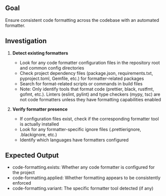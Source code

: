 ## Goal
Ensure consistent code formatting across the codebase with an automated formatter.

## Investigation
1. **Detect existing formatters**
   - Look for any code formatter configuration files in the repository root and common config directories
   - Check project dependency files (package.json, requirements.txt, pyproject.toml, Gemfile, etc.) for formatter-related packages
   - Search for format-related scripts or commands in build files
   - Note: Only identify tools that format code (prettier, black, rustfmt, gofmt, etc.). Linters (eslint, pylint) and type checkers (mypy, tsc) are not code formatters unless they have formatting capabilities enabled

2. **Verify formatter presence**
   - If configuration files exist, check if the corresponding formatter tool is actually installed
   - Look for any formatter-specific ignore files (.prettierignore, .blackignore, etc.)
   - Identify which languages have formatters configured

## Expected Output
- code-formatting.exists: Whether any code formatter is configured for the project
- code-formatting.applied: Whether formatting appears to be consistently enforced
- code-formatting.variant: The specific formatter tool detected (if any)